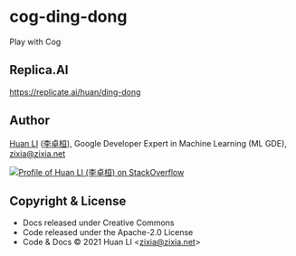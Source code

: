 # cog-ding-dong
Play with Cog

## Replica.AI

https://replicate.ai/huan/ding-dong

## Author

[Huan LI](https://github.com/huan) ([李卓桓](http://linkedin.com/in/zixia)), Google Developer Expert in Machine Learning (ML GDE), zixia@zixia.net

[![Profile of Huan LI (李卓桓) on StackOverflow](https://stackexchange.com/users/flair/265499.png)](https://stackexchange.com/users/265499)

## Copyright & License

* Docs released under Creative Commons
* Code released under the Apache-2.0 License
* Code & Docs © 2021 Huan LI \<zixia@zixia.net\>
